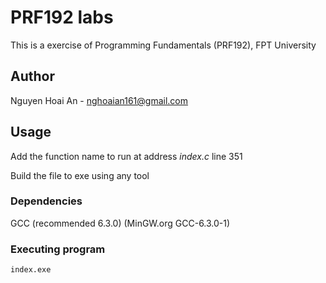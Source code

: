 # PRF192 labs
This is a exercise of Programming Fundamentals (PRF192), FPT University

## Author
Nguyen Hoai An - nghoaian161@gmail.com

## Usage
Add the function name to run at address *index.c* line 351

Build the file to exe using any tool

### Dependencies
GCC (recommended 6.3.0) (MinGW.org GCC-6.3.0-1)

### Executing program
```bash
index.exe
```